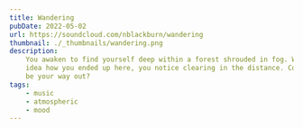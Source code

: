 ```yaml
---
title: Wandering
pubDate: 2022-05-02
url: https://soundcloud.com/nblackburn/wandering
thumbnail: ./_thumbnails/wandering.png
description:
    You awaken to find yourself deep within a forest shrouded in fog. With no
    idea how you ended up here, you notice clearing in the distance. Could this
    be your way out?
tags:
    - music
    - atmospheric
    - mood
---
```

